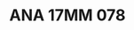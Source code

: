 ---
title: ANA 17MM 078
date: 
draft: false

# descripcion
description : Anillo de plata 925 y ávalon

materials: Plata 925

color: 

dimensions: 17mm diámetro

code: 05-29-1344

type: "Anillos"

categories: []

price: $12.940,00

price_eftvo: $11.000,00

# Images
# first image will be shown in the product page
images:
  # - image: "images/path_to_image"
  # La ubicacion de las imagenes es imagenes/Anillos/Anillos.Nácar/05-29-1344-ana-17mm-078
  - image: "./images/anillos/nácar/05-29-1344-ana-17mm-078.jpg"
---